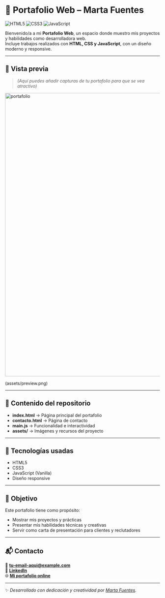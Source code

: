 # 🌟 Portafolio Web – Marta Fuentes

![HTML5](https://img.shields.io/badge/HTML5-E34F26?style=for-the-badge&logo=html5&logoColor=white)
![CSS3](https://img.shields.io/badge/CSS3-1572B6?style=for-the-badge&logo=css3&logoColor=white)
![JavaScript](https://img.shields.io/badge/JavaScript-F7DF1E?style=for-the-badge&logo=javascript&logoColor=black)

Bienvenido/a a mi **Portafolio Web**, un espacio donde muestro mis proyectos y habilidades como desarrolladora web.  
Incluye trabajos realizados con **HTML, CSS y JavaScript**, con un diseño moderno y responsive.

---

## 📸 Vista previa

> *(Aquí puedes añadir capturas de tu portafolio para que se vea atractivo)*  


<img width="1864" height="922" alt="portafolio" src="https://github.com/user-attachments/assets/0c26839e-1810-4efa-bcb8-f48a76db5668" />


(assets/preview.png)

---

## 📂 Contenido del repositorio
- **index.html** → Página principal del portafolio  
- **contacto.html** → Página de contacto  
- **main.js** → Funcionalidad e interactividad  
- **assets/** → Imágenes y recursos del proyecto  

---

## 🚀 Tecnologías usadas
- HTML5  
- CSS3  
- JavaScript (Vanilla)  
- Diseño responsive  

---

## 🎯 Objetivo
Este portafolio tiene como propósito:
- Mostrar mis proyectos y prácticas
- Presentar mis habilidades técnicas y creativas
- Servir como carta de presentación para clientes y reclutadores

---

## 📬 Contacto
📧 **[tu-email-aqui@example.com](mailto:emprendimiento.mcr@gmail.com)**  
💼 **[LinkedIn](https://www.linkedin.com/in/marta-olivares-246148224/)**  
🌐 **[Mi portafolio online](https://tuweb.com)**  

---

✨ *Desarrollado con dedicación y creatividad por [Marta Fuentes](https://github.com/MartaFuentes-mcr).*
